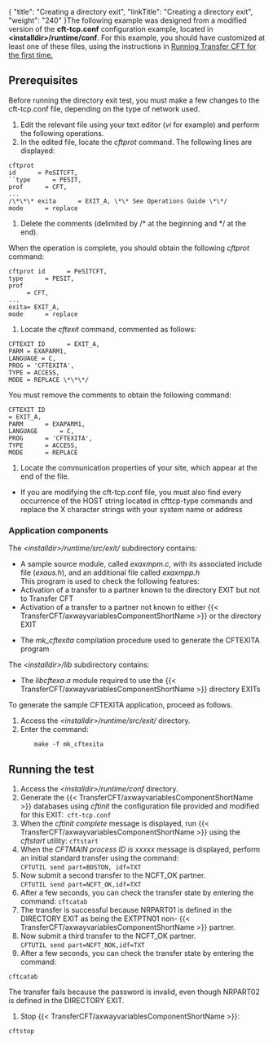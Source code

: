 {
    "title": "Creating  a directory exit",
    "linkTitle": "Creating a directory exit",
    "weight": "240"
}The following example was designed from a modified version of the ****cft-tcp.conf**** configuration example, located in ****&lt;installdir&gt;/runtime/conf****. For this example, you should have customized
at least one of these files, using the instructions in [Running Transfer
CFT for the first time.]()

Prerequisites
-------------

Before running the directory exit test, you must make a few changes
to the cft-tcp.conf file, depending on the
type of network used.

1. Edit the relevant file using
    your text editor (*vi* for example) and perform the following operations.
1. In the edited file, locate
    the *cftprot* command. The following lines are displayed:

```
cftprot
id      = PeSITCFT,  
``type      = PESIT,
prof      = CFT,
...
/\*\*\* exita      = EXIT_A, \*\* See Operations Guide \*\*/
mode      = replace
```

1. Delete the comments (delimited
    by /\* at the beginning and \*/ at the end).

When the operation is complete, you should obtain
the following *cftprot* command:

```
cftprot id      = PeSITCFT,
type      = PESIT,  
prof
     = CFT,
...
exita= EXIT_A,
mode      = replace
```

1. Locate the *cftexit* command,
    commented as follows:

```
CFTEXIT ID      = EXIT_A,
PARM = EXAPARM1,
LANGUAGE = C,
PROG = 'CFTEXITA',
TYPE = ACCESS,
MODE = REPLACE \*\*\*/
```

You must remove the comments to obtain the following
command:

```
CFTEXIT ID     
= EXIT_A,
PARM      = EXAPARM1,
LANGUAGE      = C,
PROG      = 'CFTEXITA',
TYPE      = ACCESS,
MODE      = REPLACE
```

1. Locate the communication properties
    of your site, which appear at the end of the file.

<!-- -->

- If you are
    modifying the cft-tcp.conf file, you must also find every occurrence
    of the HOST string located in cfttcp-type commands and replace the X character
    strings with your system name or address

### Application components

The *&lt;installdir&gt;/runtime/src/exit/* subdirectory contains:

- A sample source
    module, called *exaxmpm.c*, with its associated include file (*exaus.h*),
    and an additional file called *exaxmpp.h*  
    This program is used to check the following features:
- Activation
    of a transfer to a partner known to the directory EXIT but not to Transfer
    CFT
- Activation
    of a transfer to a partner not known to either {{< TransferCFT/axwayvariablesComponentShortName  >}} or the directory
    EXIT

<!-- -->

- The *mk_cftexita*
    compilation procedure used to generate the CFTEXITA program

The *&lt;installdir&gt;/lib* subdirectory contains:

- The *libcftexa*.*a*
    module required to use the {{< TransferCFT/axwayvariablesComponentShortName  >}} directory EXITs

To generate the sample CFTEXITA application, proceed as follows.

1. Access the *&lt;installdir&gt;/runtime/src/exit/* directory.
1. Enter the command:

`       make -f mk_cftexita`

Running the test
----------------

1. Access the *&lt;installdir&gt;/runtime/conf* directory.
1. Generate the {{< TransferCFT/axwayvariablesComponentShortName  >}} databases
    using *cftinit* the configuration file provided
    and modified for this EXIT:` cft-tcp.conf`
1. When the *cftinit complete*
    message is displayed, run {{< TransferCFT/axwayvariablesComponentShortName  >}} using the *cftstart* utility: `cftstart`
1. When the *CFTMAIN process
    ID is xxxxx* message is displayed, perform an initial standard transfer
    using the command:  
    `CFTUTIL send part=BOSTON, idf=TXT`
1. Now submit a second transfer
    to the NCFT_OK partner.  
    `CFTUTIL send part=NCFT_OK,idf=TXT`
1. After a few seconds, you can
    check the transfer state by entering the  
    command: `cftcatab`
1. The transfer is successful
    because NRPART01 is defined in the DIRECTORY EXIT as being the EXTPTN01
    non- {{< TransferCFT/axwayvariablesComponentShortName  >}} partner.
1. Now submit a third transfer
    to the NCFT_OK partner.  
    `CFTUTIL send part=NCFT_NOK,idf=TXT`
1. After a few seconds, you can
    check the transfer state by entering the  
    command:

`cftcatab`

The transfer fails because the password is invalid, even though NRPART02
is defined in the DIRECTORY EXIT.

1. Stop {{< TransferCFT/axwayvariablesComponentShortName  >}}:

`cftstop`
